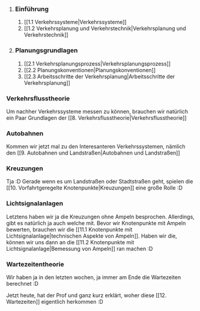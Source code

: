 1. ### Einführung
	1.   [[1.1 Verkehrssysteme|Verkehrssysteme]]
	2.  [[1.2 Verkehrsplanung und Verkehrstechnik|Verkehrsplanung und Verkehrstechnik]]

2. ### Planungsgrundlagen
	1. [[2.1 Verkehrsplanungsprozess|Verkehrsplanungsprozess]]
	2. [[2.2 Planungskonventionen|Planungskonventionen]]
	3. [[2.3 Arbeitsschritte der Verkehrsplanung|Arbeitsschritte der Verkehrsplanung]]


### Verkehrsflusstheorie
Um nachher Verkehrssysteme messen zu können, brauchen wir natürlich ein Paar Grundlagen der [[8. Verkehrsflusstheorie|Verkehrsflusstheorie]]

### Autobahnen
Kommen wir jetzt mal zu den Interesanteren Verkehrssystemen, nämlich den [[9. Autobahnen und Landstraßen|Autobahnen und Landstraßen]]

### Kreuzungen
Tja :D Gerade wenn es um Landstraßen oder Stadtstraßen geht, spielen die [[10. Vorfahrtgeregelte Knotenpunkte|Kreuzungen]] eine große Rolle :D

### Lichtsignalanlagen
Letztens haben wir ja die Kreuzungen ohne Ampeln besprochen. Allerdings, gibt es natürlich ja auch welche mit. Bevor wir Knotenpunkte mit Ampeln bewerten, brauchen wir die [[11.1 Knotenpunkte mit Lichtsignalanlage|technischen Aspekte von Ampeln]]. Haben wir die, können wir uns dann an die [[11.2 Knotenpunkte mit Lichtsignalanlage|Bemessung von Ampeln]] ran machen :D

### Wartezeitentheorie
Wir haben ja in den letzten wochen, ja immer am Ende die Wartezeiten berechnet :D

Jetzt heute, hat der Prof und ganz kurz erklärt, woher diese [[12. Wartezeiten]] eigentlich herkommen :D